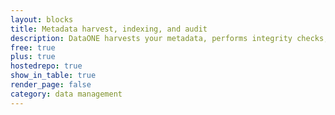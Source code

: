 ```yaml
---
layout: blocks
title: Metadata harvest, indexing, and audit
description: DataONE harvests your metadata, performs integrity checks, and indexes for discovery
free: true
plus: true
hostedrepo: true
show_in_table: true
render_page: false
category: data management
---
```

